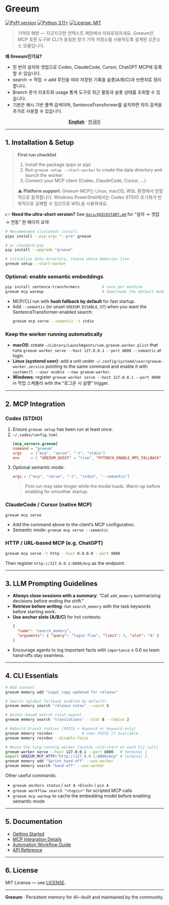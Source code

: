 # Greeum

[![PyPI version](https://badge.fury.io/py/greeum.svg)](https://badge.fury.io/py/greeum)
[![Python 3.11+](https://img.shields.io/badge/python-3.11+-blue.svg)](https://www.python.org/downloads/)
[![License: MIT](https://img.shields.io/badge/License-MIT-yellow.svg)](https://opensource.org/licenses/MIT)

> 기억의 해방 — 지긋지긋한 컨텍스트 제한에서 자유로워지세요. Greeum은 MCP 호환 도구와 CLI가 동일한 장기 기억 저장소를 사용하도록 설계된 오픈소스 모듈입니다.

**왜 Greeum인가요?**
- 한 번의 설치와 셋업으로 Codex, ClaudeCode, Cursor, ChatGPT MCP에 등록할 수 있습니다.
- search → 작업 → add 루틴을 따라 저장된 기록을 슬롯(A/B/C)과 브랜치로 정리합니다.
- Branch 분석 리포트와 usage 통계 도구로 최근 활동과 슬롯 상태를 조회할 수 있습니다.
- 기본은 해시 기반 폴백 검색이며, SentenceTransformer를 설치하면 의미 검색을 추가로 사용할 수 있습니다.

<p align="center">
  <a href="README.md"><strong>English</strong></a> · <a href="docs/README_ko.md">한국어</a>
</p>

---

## 1. Installation & Setup

> **First run checklist**
> 1. Install the package (pipx or pip)
> 2. Run `greeum setup --start-worker` to create the data directory and launch the worker
> 3. Connect your MCP client (Codex, ClaudeCode, Cursor, …)

> ⚠️ **Platform support**: Greeum MCP는 Linux, macOS, WSL 환경에서 안정적으로 동작합니다. Windows PowerShell에서는 Codex STDIO 초기화가 반복적으로 실패할 수 있으므로 WSL을 사용하세요.

👉 **Need the ultra-short version?** See [`docs/QUICKSTART.md`](docs/QUICKSTART.md) for “설치 → 셋업 → 연동” 한 페이지 요약.

```bash
# Recommended (isolated) install
pipx install --pip-args "--pre" greeum

# or standard pip
pip install --upgrade "greeum"

# initialise data directory, choose where memories live
greeum setup --start-worker
```

### Optional: enable semantic embeddings
```bash
pip install sentence-transformers          # once per machine
greeum mcp warmup                          # downloads the default model
```
- MCP/CLI run with **hash fallback by default** for fast startup.
- Add `--semantic` (or unset `GREEUM_DISABLE_ST`) when you want the SentenceTransformer-enabled search:
  ```bash
  greeum mcp serve --semantic -t stdio
  ```

### Keep the worker running automatically
- **macOS**: create `~/Library/LaunchAgents/com.greeum.worker.plist` that runs `greeum worker serve --host 127.0.0.1 --port 8800 --semantic` at login.
- **Linux (systemd user)**: add a unit under `~/.config/systemd/user/greeum-worker.service` pointing to the same command and enable it with `systemctl --user enable --now greeum-worker`.
- **Windows**: register `greeum worker serve --host 127.0.0.1 --port 8800` in 작업 스케줄러 with the “로그온 시 실행” trigger.

---

## 2. MCP Integration

### Codex (STDIO)
1. Ensure `greeum setup` has been run at least once.
2. `~/.codex/config.toml`
   ```toml
   [mcp_servers.greeum]
   command = "greeum"
   args    = ["mcp", "serve", "-t", "stdio"]
   env     = { "GREEUM_QUIET" = "true", "PYTORCH_ENABLE_MPS_FALLBACK" = "1" }
   ```
3. Optional semantic mode:
   ```toml
   args = ["mcp", "serve", "-t", "stdio", "--semantic"]
   ```
   > First run may take longer while the model loads. Warm-up before enabling for smoother startup.

### ClaudeCode / Cursor (native MCP)
```bash
greeum mcp serve
```
- Add the command above to the client’s MCP configuration.
- Semantic mode: `greeum mcp serve --semantic`

### HTTP / URL-based MCP (e.g. ChatGPT)
```bash
greeum mcp serve -t http --host 0.0.0.0 --port 8800
```
Then register `http://127.0.0.1:8800/mcp` as the endpoint.

---

## 3. LLM Prompting Guidelines
- **Always close sessions with a summary**: “Call `add_memory` summarising decisions before ending the shift.”
- **Retrieve before writing**: run `search_memory` with the task keywords before starting work.
- **Use anchor slots (A/B/C)** for hot contexts:
  ```json
  {
    "name": "search_memory",
    "arguments": { "query": "login flow", "limit": 5, "slot": "A" }
  }
  ```
- Encourage agents to log important facts with `importance` ≥ 0.6 so team hand‑offs stay seamless.

---

## 4. CLI Essentials

```bash
# Add context
greeum memory add "Legal copy updated for release"

# Search (global fallback enabled by default)
greeum memory search "release notes" --count 5

# Anchor-based search (slot-aware)
greeum memory search "translations" --slot B --radius 2

# Rebuild branch indices (FAISS + keyword or keyword-only)
greeum memory reindex             # uses FAISS if available
greeum memory reindex --disable-faiss

# Reuse the long-running worker (avoids cold-start on each CLI call)
greeum worker serve --host 127.0.0.1 --port 8800   # terminal 1
export GREEUM_MCP_HTTP="http://127.0.0.1:8800/mcp" # terminal 2
greeum memory add "Sprint hand-off" --use-worker
greeum memory search "hand-off" --use-worker
```

Other useful commands:
- `greeum anchors status` / `set A <block>` / `pin A`
- `greeum workflow search "<topic>"` for scripted MCP calls
- `greeum mcp warmup` to cache the embedding model before enabling semantic mode

---

## 5. Documentation
- [Getting Started](docs/get-started.md)
- [MCP Integration Details](docs/mcp-integration.md)
- [Automation Workflow Guide](docs/greeum-workflow-guide.md)
- [API Reference](docs/api-reference.md)

---

## 6. License
MIT License — see [LICENSE](LICENSE).

---

**Greeum** · Persistent memory for AI—built and maintained by the community.
